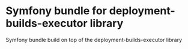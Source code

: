 # Symfony bundle for deployment-builds-executor library

Symfony bundle build on top of the deployment-builds-executor library
